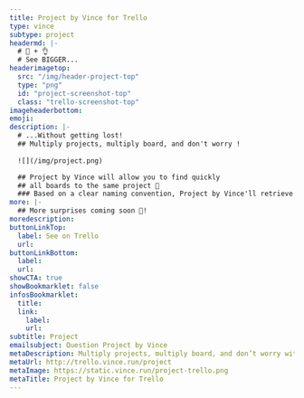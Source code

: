 ```yaml
---
title: Project by Vince for Trello
type: vince
subtype: project
headermd: |-
  # 🐘 + 👌
  # See BIGGER...
headerimagetop: 
  src: "/img/header-project-top"
  type: "png"
  id: "project-screenshot-top"
  class: "trello-screenshot-top"
imageheaderbottom: 
emoji: 
description: |-
  # ...Without getting lost!
  ## Multiply projects, multiply board, and don't worry !
  
  ![](/img/project.png)

  ## Project by Vince will allow you to find quickly
  ## all boards to the same project 👀
  ### Based on a clear naming convention, Project by Vince'll retrieve all boards with an identical prefix. You will only have to scroll or select directly the one you need!
more: |-
  ## More surprises coming soon 🎁!
moredescription: 
buttonLinkTop:
  label: See on Trello
  url: 
buttonLinkBottom:
  label: 
  url: 
showCTA: true
showBookmarklet: false
infosBookmarklet:
  title:
  link:
    label: 
    url:  
subtitle: Project
emailsubject: Question Project by Vince
metaDescription: Multiply projects, multiply board, and don’t worry with the Project by Vince Power-Up!
metaUrl: http://trello.vince.run/project
metaImage: https://static.vince.run/project-trello.png
metaTitle: Project by Vince for Trello
---
```


